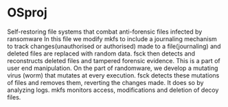 # OSproj
Self-restoring file systems that combat anti-forensic files infected by ransomware
In this file we modify mkfs to include a journaling mechanism to track changes(unauthorised or authorised) made to a file(journaling) and deleted files are replaced with random data. fsck then detects and reconstructs deleted files and tampered forensic evidence. This is a part of user end manipulation.
On the part of randomware, we develop a mutating virus (worm) that mutates at every execution. fsck detects these mutations of files and removes them, reverting the changes made. It does so by analyzing logs.
mkfs monitors access, modifications and deletion of decoy files.
